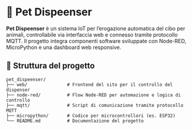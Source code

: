 # 🐾 Pet Dispeenser

**Pet Dispeenser** è un sistema IoT per l’erogazione automatica del cibo per animali, controllabile via interfaccia web e connesso tramite protocollo MQTT. Il progetto integra componenti software sviluppate con Node-RED, MicroPython e una dashboard web responsive.

## 📁 Struttura del progetto

```plaintext
pet_dispeenser/
├── web/               # Frontend del sito per il controllo del dispenser
├── node-red/          # Flow Node-RED per automazione e logica di controllo
├── mqtt/              # Script di comunicazione tramite protocollo MQTT
├── micropython/       # Codice per microcontrollori (es. ESP32)
└── README.md          # Documentazione del progetto
